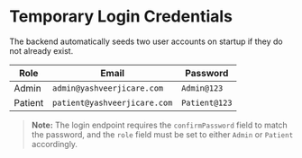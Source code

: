 # Temporary Login Credentials

The backend automatically seeds two user accounts on startup if they do not already exist.

| Role   | Email                | Password    |
|--------|----------------------|-------------|
| Admin  | `admin@yashveerjicare.com`  | `Admin@123` |
| Patient| `patient@yashveerjicare.com`| `Patient@123` |

> **Note:** The login endpoint requires the `confirmPassword` field to match the password, and the `role` field must be set to either `Admin` or `Patient` accordingly.
